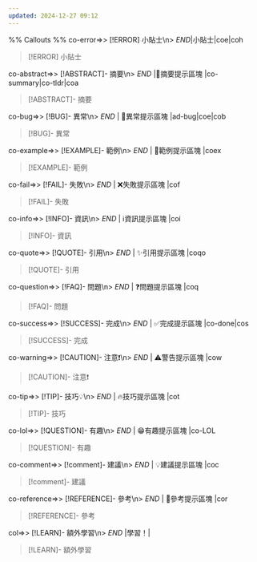 ```yaml
---
updated: 2024-12-27 09:12
---
```

%% Callouts %%
co-error=>> [!ERROR] 小貼士\n> $END$|小貼士|coe|coh

> [!ERROR] 小貼士
> 

co-abstract=>> [!ABSTRACT]- 摘要\n> $END$ |📔摘要提示區塊 |co-summary|co-tldr|coa

> [!ABSTRACT]- 摘要
> 

co-bug=>> [!BUG]- 異常\n> $END$ | 🐞異常提示區塊 |ad-bug|coe|cob

> [!BUG]- 異常
> 

co-example=>> [!EXAMPLE]- 範例\n> $END$ | 📑範例提示區塊 |coex

> [!EXAMPLE]- 範例
> 

co-fail=>> [!FAIL]- 失敗\n> $END$ | ❌失敗提示區塊 |cof

> [!FAIL]- 失敗
> 

co-info=>> [!INFO]- 資訊\n> $END$ | ℹ️資訊提示區塊 |coi

> [!INFO]- 資訊
> 

co-quote=>> [!QUOTE]- 引用\n> $END$ | ✨引用提示區塊 |coqo

> [!QUOTE]- 引用
> 

co-question=>> [!FAQ]- 問題\n> $END$ | ❓問題提示區塊 |coq

> [!FAQ]- 問題
> 

co-success=>> [!SUCCESS]- 完成\n> $END$ | ✅完成提示區塊 |co-done|cos

> [!SUCCESS]- 完成
> 

co-warning=>> [!CAUTION]- 注意❗\n> $END$ | ⚠️警告提示區塊 |cow

> [!CAUTION]- 注意❗
> 

co-tip=>> [!TIP]- 技巧💡\n> $END$ | 🔥技巧提示區塊 |cot

> [!TIP]- 技巧
> 

co-lol=>> [!QUESTION]- 有趣\n> $END$ | 😁有趣提示區塊 |co-LOL

> [!QUESTION]- 有趣
> 

co-comment=>> [!comment]- 建議\n> $END$ | 💡建議提示區塊 |coc

> [!comment]- 建議
> 

co-reference=>> [!REFERENCE]- 參考\n> $END$ | 📖參考提示區塊 |cor

> [!REFERENCE]- 參考

col=>> [!LEARN]- 額外學習\n> $END$ |學習！|

> [!LEARN]- 額外學習
> 